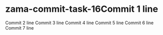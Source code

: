 # zama-commit-task-16Commit 1 line
Commit 2 line
Commit 3 line
Commit 4 line
Commit 5 line
Commit 6 line
Commit 7 line
